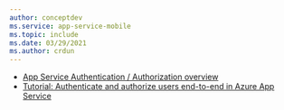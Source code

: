 ```yaml
---
author: conceptdev
ms.service: app-service-mobile
ms.topic: include
ms.date: 03/29/2021
ms.author: crdun
---
```

- [App Service Authentication / Authorization overview](../articles/app-service/overview-authentication-authorization.md)
- [Tutorial: Authenticate and authorize users end-to-end in Azure App Service](../articles/app-service/tutorial-auth-aad.md)